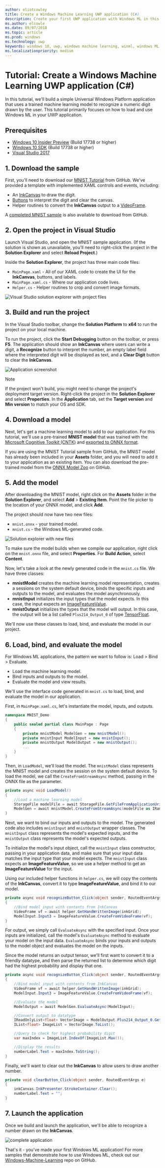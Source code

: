 ```yaml
---
author: eliotcowley
title: Create a Windows Machine Learning UWP application (C#)
description: Create your first UWP application with Windows ML in this step-by-step tutorial.
ms.author: elcowle
ms.date: 09/07/2018
ms.topic: article
ms.prod: windows
ms.technology: uwp
keywords: windows 10, uwp, windows machine learning, winml, windows ML
ms.localizationpriority: medium
---
```


# Tutorial: Create a Windows Machine Learning UWP application (C#)

In this tutorial, we'll build a simple Universal Windows Platform application that uses a trained machine learning model to recognize a numeric digit drawn by the user. This tutorial primarily focuses on how to load and use Windows ML in your UWP application.

## Prerequisites

- [Windows 10 Insider Preview](https://insider.windows.com/) (Build 17738 or higher)
- [Windows 10 SDK](https://www.microsoft.com/software-download/windowsinsiderpreviewSDK) (Build 17738 or higher)
- [Visual Studio 2017](https://developer.microsoft.com/windows/downloads)

## 1. Download the sample

First, you'll need to download our [MNIST Tutorial](https://github.com/Microsoft/Windows-Machine-Learning/tree/master/Samples/MNIST/Tutorial/cs) from GitHub. We've provided a template with implemented XAML controls and events, including:

- An [InkCanvas](https://docs.microsoft.com/uwp/api/windows.ui.xaml.controls.inkcanvas) to draw the digit.
- [Buttons](https://docs.microsoft.com/uwp/api/windows.ui.xaml.controls.button) to interpret the digit and clear the canvas.
- Helper routines to convert the **InkCanvas** output to a [VideoFrame](https://docs.microsoft.com/uwp/api/windows.media.videoframe).

A [completed MNIST sample](https://github.com/Microsoft/Windows-Machine-Learning/tree/master/Samples/MNIST/UWP/cs) is also available to download from GitHub.

## 2. Open the project in Visual Studio

Launch Visual Studio, and open the MNIST sample application. (If the solution is shown as unavailable, you'll need to right-click the project in the **Solution Explorer** and select **Reload Project**.)

Inside the **Solution Explorer**, the project has three main code files:

- `MainPage.xaml` - All of our XAML code to create the UI for the **InkCanvas**, buttons, and labels.
- `MainPage.xaml.cs` - Where our application code lives.
- `Helper.cs` - Helper routines to crop and convert image formats.

![Visual Studio solution explorer with project files](images/get-started1.png)

## 3. Build and run the project

In the Visual Studio toolbar, change the **Solution Platform** to **x64** to run the project on your local machine.

To run the project, click the **Start Debugging** button on the toolbar, or press **F5**. The application should show an **InkCanvas** where users can write a digit, a **Recognize** button to interpret the number, an empty label field where the interpreted digit will be displayed as text, and a **Clear Digit** button to clear the **InkCanvas**.

![Application screenshot](images/get-started2.png)

> [!NOTE]
> If the project won't build, you might need to change the project's deployment target version. Right-click the project in the **Solution Explorer** and select **Properties**. In the **Application** tab, set the **Target version** and **Min version** to match your OS and SDK.

## 4. Download a model

Next, let's get a machine learning model to add to our application. For this tutorial, we'll use a pre-trained **MNIST model** that was trained with the [Microsoft Cognitive Toolkit (CNTK)](https://docs.microsoft.com/cognitive-toolkit/) and [exported to ONNX format](https://github.com/onnx/tutorials/blob/master/tutorials/CntkOnnxExport.ipynb).

If you are using the MNIST Tutorial sample from GitHub, the MNIST model has already been included in your **Assets** folder, and you will need to add it to your application as an existing item. You can also download the pre-trained model from the [ONNX Model Zoo](https://github.com/onnx/models) on GitHub.

## 5. Add the model

After downloading the MNIST model, right click on the **Assets** folder in the **Solution Explorer**, and select **Add** > **Existing Item**. Point the file picker to the location of your ONNX model, and click **Add**.

The project should now have two new files:

- `mnist.onnx` - your trained model.
- `mnist.cs` - the Windows ML-generated code.

![Solution explorer with new files](images/get-started3.png)

To make sure the model builds when we compile our application, right click on the `mnist.onnx` file, and select **Properties**. For **Build Action**, select **Content**.

Now, let's take a look at the newly generated code in the `mnist.cs` file. We have three classes:

- **mnistModel** creates the machine learning model representation, creates a sessions on the system default device, binds the specific inputs and outputs to the model, and evaluates the model asynchronously. 
- **mnistInput** initializes the input types that the model expects. In this case, the input expects an [ImageFeatureValue](https://docs.microsoft.com/uwp/api/windows.ai.machinelearning.imagefeaturevalue).
- **mnistOutput** initializes the types that the model will output. In this case, the output will be a list called `Plus214_Output_0` of type [TensorFloat](https://docs.microsoft.com/uwp/api/windows.ai.machinelearning.tensorfloat).

We'll now use these classes to load, bind, and evaluate the model in our project.

## 6. Load, bind, and evaluate the model

For Windows ML applications, the pattern we want to follow is: Load > Bind > Evaluate.

- Load the machine learning model.
- Bind inputs and outputs to the model.
- Evaluate the model and view results.

We'll use the interface code generated in `mnist.cs` to load, bind, and evaluate the model in our application.

First, in `MainPage.xaml.cs`, let's instantiate the model, inputs, and outputs.

```csharp
namespace MNIST_Demo
{
	public sealed partial class MainPage : Page
	{
	    private mnistModel ModelGen = new mnistModel();
	    private mnistInput ModelInput = new mnistInput();
	    private mnistOutput ModelOutput = new mnistOutput();
	    ...
	}
}
```

Then, in `LoadModel`, we'll load the model. The `mnistModel` class represents the MNIST model and creates the session on the system default device. To load the model, we call the `CreateFromStreamAsync` method, passing in the ONNX file as the parameter.

```csharp
private async void LoadModel()
{
    //Load a machine learning model
    StorageFile modelFile = await StorageFile.GetFileFromApplicationUriAsync(new Uri($"ms-appx:///Assets/mnist.onnx"));
    ModelGen = await mnistModel.CreateFromStreamAsync(modelFile as IRandomAccessStreamReference);
}
```

Next, we want to bind our inputs and outputs to the model. The generated code also includes `mnistInput` and `mnistOutput` wrapper classes. The `mnistInput` class represents the model's expected inputs, and the `mnistOutput` class represents the model's expected outputs.

To initialize the model's input object, call the `mnistInput` class constructor, passing in your application data, and make sure that your input data matches the input type that your model expects. The `mnistInput` class expects an **ImageFeatureValue**, so we use a helper method to get an **ImageFeatureValue** for the input.

Using our included helper functions in `helper.cs`, we will copy the contents of the **InkCanvas**, convert it to type **ImageFeatureValue**, and bind it to our model.

```csharp
private async void recognizeButton_Click(object sender, RoutedEventArgs e)
{
    //Bind model input with contents from InkCanvas
    VideoFrame vf = await helper.GetHandWrittenImage(inkGrid);
    ModelInput.Input3 = ImageFeatureValue.CreateFromVideoFrame(vf);
}
```

For output, we simply call `EvaluateAsync` with the specified input. Once your inputs are initialized, call the model's `EvaluateAsync` method to evaluate your model on the input data. `EvaluateAsync` binds your inputs and outputs to the model object and evaluates the model on the inputs.

Since the model returns an output tensor, we'll first want to convert it to a friendly datatype, and then parse the returned list to determine which digit had the highest probability and display that one.

```csharp
private async void recognizeButton_Click(object sender, RoutedEventArgs e)
{
    //Bind model input with contents from InkCanvas
    VideoFrame vf = await helper.GetHandWrittenImage(inkGrid);
    ModelInput.Input3 = ImageFeatureValue.CreateFromVideoFrame(vf);

    //Evaluate the model
    ModelOutput = await ModelGen.EvaluateAsync(ModelInput);

    //Convert output to datatype
    IReadOnlyList<float> VectorImage = ModelOutput.Plus214_Output_0.GetAsVectorView();
    IList<float> ImageList = VectorImage.ToList();

    //Query to check for highest probability digit
    var maxIndex = ImageList.IndexOf(ImageList.Max());

    //Display the results
    numberLabel.Text = maxIndex.ToString();
}
```

Finally, we'll want to clear out the **InkCanvas** to allow users to draw another number.

```csharp
private void clearButton_Click(object sender, RoutedEventArgs e)
{
    inkCanvas.InkPresenter.StrokeContainer.Clear();
    numberLabel.Text = "";
}
```

## 7. Launch the application

Once we build and launch the application, we'll be able to recognize a number drawn on the **InkCanvas**.

![complete application](images/get-started4.png)

That's it - you've made your first Windows ML application! For more samples that demonstrate how to use Windows ML, check out our [Windows-Machine-Learning](https://github.com/Microsoft/Windows-Machine-Learning) repo on GitHub.

